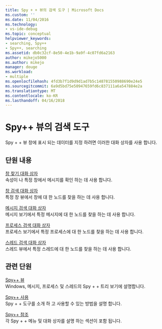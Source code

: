 ```yaml
---
title: Spy + + 뷰의 검색 도구 | Microsoft Docs
ms.custom: ''
ms.date: 11/04/2016
ms.technology:
- vs-ide-debug
ms.topic: conceptual
helpviewer_keywords:
- searching, Spy++
- Spy++, searching
ms.assetid: db0c32cf-8e50-4e1b-9a9f-4c07fd6a2163
author: mikejo5000
ms.author: mikejo
manager: douge
ms.workload:
- multiple
ms.openlocfilehash: 4fd3b7f1d9d9d1ad7b5c148781550988690e24e5
ms.sourcegitcommit: 6a9d5bd75e50947659fd6c837111a6a547884e2a
ms.translationtype: MT
ms.contentlocale: ko-KR
ms.lasthandoff: 04/16/2018
---
```

# <a name="search-tools-for-spy-views"></a>Spy++ 뷰의 검색 도구
Spy + + 뷰 창에 표시 되는 데이터를 지정 하려면 이러한 대화 상자를 사용 합니다.  
  
## <a name="in-this-section"></a>단원 내용  
 [창 찾기 대화 상자](../debugger/find-window-dialog-box.md)  
 속성이 나 특정 창에서 메시지를 확인 하는 데 사용 합니다.  
  
 [창 검색 대화 상자](../debugger/window-search-dialog-box.md)  
 특정 창 뷰에서 창에 대 한 노드를 찾을 하는 데 사용 합니다.  
  
 [메시지 검색 대화 상자](../debugger/message-search-dialog-box.md)  
 메시지 보기에서 특정 메시지에 대 한 노드를 찾을 하는 데 사용 합니다.  
  
 [프로세스 검색 대화 상자](../debugger/process-search-dialog-box.md)  
 프로세스 보기에서 특정 프로세스에 대 한 노드를 찾을 하는 데 사용 합니다.  
  
 [스레드 검색 대화 상자](../debugger/thread-search-dialog-box.md)  
 스레드 뷰에서 특정 스레드에 대 한 노드를 찾을 하는 데 사용 합니다.  
  
## <a name="related-sections"></a>관련 단원  
 [Spy++ 뷰](../debugger/spy-increment-views.md)  
 Windows, 메시지, 프로세스 및 스레드의 Spy + + 트리 보기에 설명합니다.  
  
 [Spy++ 사용](../debugger/using-spy-increment.md)  
 Spy + + 도구를 소개 하 고 사용할 수 있는 방법을 설명 합니다.  
  
 [Spy++ 참조](../debugger/spy-increment-reference.md)  
 각 Spy + + 메뉴 및 대화 상자를 설명 하는 섹션이 포함 됩니다.